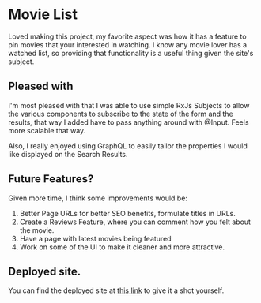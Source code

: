 # Movie List
Loved making this project, my favorite aspect was how it has a feature to pin movies that your interested in watching. I know any movie lover has a watched list, so providing that functionality is a useful thing given the site's subject. 

## Pleased with
I'm most pleased with that I was able to use simple RxJs Subjects to allow the various components to subscribe to the state of the form and the results, that way I added have to pass anything around with @Input. Feels more scalable that way.

Also, I really enjoyed using GraphQL to easily tailor the properties I would like displayed on the Search Results.

## Future Features?
Given more time, I think some improvements would be:
1. Better Page URLs for better SEO benefits, formulate titles in URLs.
2. Create a Reviews Feature, where you can comment how you felt about the movie.
3. Have a page with latest movies being featured
4. Work on some of the UI to make it cleaner and more attractive.

## Deployed site.
You can find the deployed site at [this link](https://emiliosmovielist.netlify.app/) to give it a shot yourself.